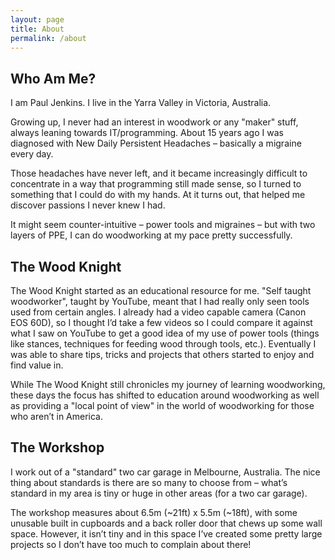 ```yaml
---
layout: page
title: About
permalink: /about
---
```


## Who Am Me?
I am Paul Jenkins. I live in the Yarra Valley in Victoria, Australia.

Growing up, I never had an interest in woodwork or any "maker" stuff, always leaning towards IT/programming. About 15 years ago I was diagnosed with New Daily Persistent Headaches – basically a migraine every day. 

Those headaches have never left, and it became increasingly difficult to concentrate in a way that programming still made sense, so I turned to something that I could do with my hands. At it turns out, that helped me discover passions I never knew I had.

It might seem counter-intuitive – power tools and migraines – but with two layers of PPE, I can do woodworking at my pace pretty successfully.

## The Wood Knight
The Wood Knight started as an educational resource for me. "Self taught woodworker", taught by YouTube, meant that I had really only seen tools used from certain angles. I already had a video capable camera (Canon EOS 60D), so I thought I’d take a few videos so I could compare it against what I saw on YouTube to get a good idea of my use of power tools (things like stances, techniques for feeding wood through tools, etc.). Eventually I was able to share tips, tricks and projects that others started to enjoy and find value in.

While The Wood Knight still chronicles my journey of learning woodworking, these days the focus has shifted to education around woodworking as well as providing a "local point of view" in the world of woodworking for those who aren’t in America.


## The Workshop
I work out of a "standard" two car garage in Melbourne, Australia. The nice thing about standards is there are so many to choose from – what’s standard in my area is tiny or huge in other areas (for a two car garage).

The workshop measures about 6.5m (~21ft) x 5.5m (~18ft), with some unusable built in cupboards and a back roller door that chews up some wall space. However, it isn’t tiny and in this space I’ve created some pretty large projects so I don’t have too much to complain about there!